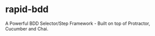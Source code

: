 # rapid-bdd
A Powerful BDD Selector/Step Framework - Built on top of Protractor, Cucumber and Chai.
